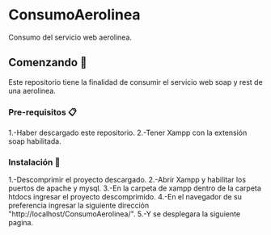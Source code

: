 # ConsumoAerolinea
Consumo del servicio web aerolinea.

## Comenzando 🚀
Este repositorio tiene la finalidad de consumir el servicio web soap y rest de una aerolinea.

### Pre-requisitos 📋
1.-Haber descargado este repositorio.
2.-Tener Xampp con la extensión soap habilitada.

### Instalación 🔧
1.-Descomprimir el proyecto descargado.
2.-Abrir Xampp y habilitar los puertos de apache y mysql.
3.-En la carpeta de xampp dentro de la carpeta htdocs ingresar el proyecto descomprimido.
4.-En el navegador de su preferencia ingresar la siguiente dirección "http://localhost/ConsumoAerolinea/".
5.-Y se desplegara la siguiente pagina.
 

